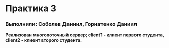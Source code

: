 # Практика 3

### Выполнили: Соболев Даниил, Горнатенко Даниил

__Реализован многопоточный сервер; client1 - клиент первого студента, client2 - клиент второго студента.__


